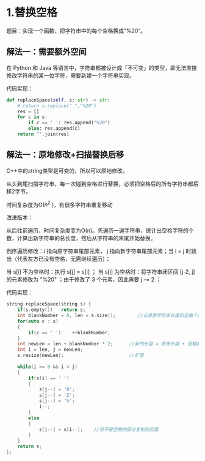 # 1.替换空格

题目：实现一个函数，把字符串中的每个空格换成“%20”。

## 解法一：需要额外空间

在 Python 和 Java 等语言中，字符串都被设计成「不可变」的类型，即无法直接修改字符串的某一位字符，需要新建一个字符串实现。

代码实现：

```python 
def replaceSpace(self, s: str) -> str:
    # return s.replace(" ","%20")
	res = []
	for c in s:
    	if c == ' ': res.append("%20")
        else: res.append(c)
	return "".join(res)

```



## 解法一：原地修改+扫描替换后移

C++中的string类型是可变的，所以可以原地修改。

从头到尾扫描字符串，每一次碰到空格进行替换，必须把空格后的所有字符串都后移2字节。

时间复杂度为O($n^2$ )，有很多字符串重复移动

改进版本：

从后往前遍历，时间复杂度变为O(n)。先遍历一遍字符串，统计出空格字符的个数，计算出新字符串的总长度，然后从字符串的末尾开始替换。

倒序遍历修改：i 指向原字符串尾部元素， j 指向新字符串尾部元素；当 i = j 时跳出（代表左方已没有空格，无需继续遍历）；

当 s[i] 不为空格时：执行 s[j] = s[i] ；
当 s[i] 为空格时：将字符串闭区间 [j-2, j] 的元素修改为 "%20" ；由于修改了 3 个元素，因此需要 j -= 2 ；

代码实现：

```c++
string replaceSpace(string s) {
    if(s.empty())   return s;
    int blankNumber = 0, len = s.size();        //记录原字符串长度和空格个数
    for(auto c : s)
    {
        if(c == ' ')    ++blankNumber;
    }
    int newLen = len + blankNumber * 2;      //新的长度 = 原来长度 + 空格数*2
    int i = len, j = newLen;
    s.resize(newLen);                        //扩容
    
    while(i >= 0 && i < j)
    {
        if(s[i] == ' ')
        {
            s[j--] = '0';
            s[j--] = '2';
            s[j--] = '%';
            i--;
        }
        else
        {
            s[j--] = s[i--];    //将不是空格的部分复制到后面
        }
    }
    return s;
};

```

